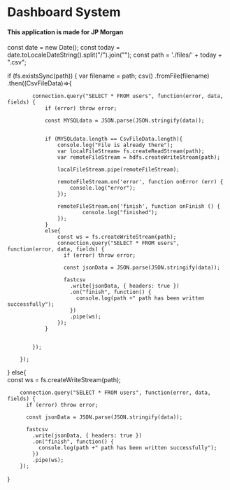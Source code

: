#  Dashboard System 
#### This application is made for JP Morgan 




const date = new Date();
const today = date.toLocaleDateString().split("/").join("");
const path = './files/' + today + ".csv";

  if (fs.existsSync(path)) {
    var filename = path;
    csv()
        .fromFile(filename)
        .then((CsvFileData)=>{
           
            connection.query("SELECT * FROM users", function(error, data, fields) {
                if (error) throw error;
            
                const MYSQLdata = JSON.parse(JSON.stringify(data));
                

                if (MYSQLdata.length == CsvFileData.length){
                    console.log("File is already there");
                    var localFileStream= fs.createReadStream(path);
                    var remoteFileStream = hdfs.createWriteStream(path);
                    
                    localFileStream.pipe(remoteFileStream);
 
                    remoteFileStream.on('error', function onError (err) {
                        console.log("error");
                    });
                    
                    remoteFileStream.on('finish', function onFinish () {
                            console.log("finished");
                    });          
                }
                else{
                    const ws = fs.createWriteStream(path);
                    connection.query("SELECT * FROM users", function(error, data, fields) {
                      if (error) throw error;
                  
                      const jsonData = JSON.parse(JSON.stringify(data));

                      fastcsv
                        .write(jsonData, { headers: true })
                        .on("finish", function() {
                          console.log(path +" path has been written successfully");
                        })
                        .pipe(ws);
                    });
                }
                
        
            });
        
        });
  }
  else{     
    const ws = fs.createWriteStream(path);


        connection.query("SELECT * FROM users", function(error, data, fields) {
          if (error) throw error;
      
          const jsonData = JSON.parse(JSON.stringify(data));
      
          fastcsv
            .write(jsonData, { headers: true })
            .on("finish", function() {
              console.log(path +" path has been written successfully");
            })
            .pipe(ws);
        });

  }

